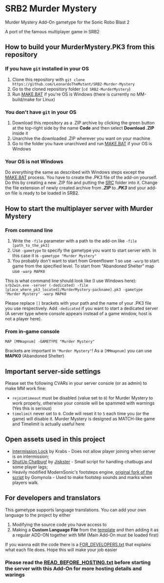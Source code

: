 # SRB2 Murder Mystery
Murder Mystery Add-On gametype for the Sonic Robo Blast 2

A port of the famous multiplayer game in SRB2

## How to build your **MurderMystery.PK3** from this repository
### If you have `git` installed in your OS
1. Clone this repository with `git clone https://github.com/LeonardoTheMutant/SRB2-Murder-Mystery`
2. Go to the cloned repository folder (`cd SRB2-MurderMystery`)
3. Run [MAKE.BAT](MAKE.BAT) if you're OS is Windows (there is currently no MM-build/make for Linux)
### You don't have `git` in your OS
1. Download this repository as a .ZIP archive by clicking the green button at the top-right side by the name **Code** and then select **Download .ZIP** inside it
2. Unarchive the downloaded .ZIP wherever you want on your machine
3. Go to the folder you have unarchived and run [MAKE.BAT](MAKE.BAT) if your OS is Windows
### Your OS is not Windows
Do everything the same as described with Windows steps except the [MAKE.BAT](MAKE.BAT) process. You have to create the .PK3 file of the add-on yourself. Do this by creating a new .ZIP file and putting the [SRC](SRC/) folder into it. Change the file extension of newly created archive from ***.ZIP*** to ***.PK3*** and your add-on file is ready to be loaded in SRB2.

## How to start the multiplayer server with Murder Mystery
### From command line
1. Write the `-file` parameter with a path to the add-on like `-file [path_to_the_pk3]`
2. Use `-gametype` to specify the gametype you want to start server with. In this case it is `-gametype "Murder Mystery"`
3. You probably don't want to start from Greenflower 1 so use `-warp` to start game from the specified level. To start from "Abandoned Shelter" map use `-warp MAPK0`

This is what command line should look like (I use Windows here): `srb2win.exe -server (-dedicated) -file [place_where_pk3_located]/MurderMystery-packname].pk3 -gametype "Murder Mystery" -warp MAPK0`

Please replace `[]` brackets with your path and the name of your .PK3 file you use respectively. Add `-dedicated` if you want to start a dedicated server (A server type where console appears instead of a game window, host is not a player here).
### From in-game console
`MAP [MMmapnum] -GAMETYPE "Murder Mystery"`

Brackets are important in `"Murder Mystery"`! As a `[MMmapnum]` you can use **MAPK0** (Abandoned Shelter)

## Important server-side settings
Please set the following CVARs in your server console (or as admin) to make MM work fine:
- `rejoimtimeout` must be disabled (value set to `0`) for Murder Mystery to work properly, otherwise your console will be spammed with warnings (Yes this is serious)
- `timelimit` never set to `0`. Code will reset it to `5` each time you (or the game) will disable it. Murder Mystery is designed as MATCH-like game and Timelimit is actually useful here

## Open assets used in this project
- [Intermission Lock](https://mb.srb2.org/addons/intermission-lock-reduce-synch-fails-caused-by-players-joining-during-intermission.1293/) by Krabs - Does not allow player joining when server is on intermission;
- [ShutUp Chatbug!](https://mb.srb2.org/addons/shut-up-chatbug.5046/) by [Jiskster](https://github.com/Jiskster) - Small script for handling chatbugs and some player lags;
- Heavily modified ModernSonic's footsteps engine, [original fork of the script](https://mb.srb2.org/addons/footsteps.1378/) by Gomynola - Used to make footstep sounds and marks when players walk.

## For developers and translators
This gametype supports language translations. You can add your own language to the project by either
1. Modifying the source code you have access to
2. Making a **Custom Language File** from the [template](ASSETS/customlang.lua) and then adding it as a regular ADD-ON together with MM (Main Add-On must be loaded first)

If you wanna edit the code there is a [FOR_DEVELOPERS.txt](SRC/FOR_DEVELOPERS.txt) that explains what each file does. Hope this will make your job easier

### Please read the [READ_BEFORE_HOSTING.txt](SRC/READ_BEFORE_HOSTING.txt) before starting the server with this Add-On for more hosting details and warings
